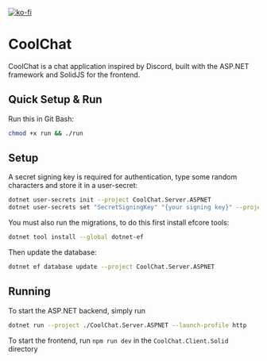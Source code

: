 [![ko-fi](https://ko-fi.com/img/githubbutton_sm.svg)](https://ko-fi.com/N4N7LH6KJ)

# CoolChat

CoolChat is a chat application inspired by Discord, built with the ASP.NET framework and SolidJS for the frontend.

## Quick Setup & Run

Run this in Git Bash:

```bash
chmod +x run && ./run
```

## Setup

A secret signing key is required for authentication, type some random characters
and store it in a user-secret:

```bash
dotnet user-secrets init --project CoolChat.Server.ASPNET
dotnet user-secrets set "SecretSigningKey" "{your signing key}" --project CoolChat.Server.ASPNET
```

You must also run the migrations, to do this first install efcore tools:

```bash
dotnet tool install --global dotnet-ef
```

Then update the database:

```bash
dotnet ef database update --project CoolChat.Server.ASPNET
```

## Running

To start the ASP.NET backend, simply run

```bash
dotnet run --project ./CoolChat.Server.ASPNET --launch-profile http
```

To start the frontend, run `npm run dev` in the `CoolChat.Client.Solid` directory
